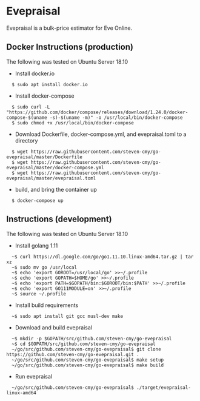 # Evepraisal
Evepraisal is a bulk-price estimator for Eve Online.

## Docker Instructions (production)
The following was tested on Ubuntu Server 18.10
- Install docker.io
```
  $ sudo apt install docker.io
```
- Install docker-compose
```
  $ sudo curl -L "https://github.com/docker/compose/releases/download/1.24.0/docker-compose-$(uname -s)-$(uname -m)" -o /usr/local/bin/docker-compose
  $ sudo chmod +x /usr/local/bin/docker-compose
```
- Download Dockerfile, docker-compose.yml, and evepraisal.toml to a directory
```
  $ wget https://raw.githubusercontent.com/steven-cmy/go-evepraisal/master/Dockerfile
  $ wget https://raw.githubusercontent.com/steven-cmy/go-evepraisal/master/docker-compose.yml
  $ wget https://raw.githubusercontent.com/steven-cmy/go-evepraisal/master/evepraisal.toml
```
- build, and bring the container up
```
  $ docker-compose up
```

## Instructions (development)
The following was tested on Ubuntu Server 18.10
- Install golang 1.11
```
  ~$ curl https://dl.google.com/go/go1.11.10.linux-amd64.tar.gz | tar xz
  ~$ sudo mv go /usr/local
  ~$ echo 'export GOROOT=/usr/local/go' >>~/.profile
  ~$ echo 'export GOPATH=$HOME/go' >>~/.profile
  ~$ echo 'export PATH=$GOPATH/bin:$GOROOT/bin:$PATH' >>~/.profile
  ~$ echo 'export GO111MODULE=on' >>~/.profile
  ~$ source ~/.profile
```
- Install build requirements
```
  ~$ sudo apt install git gcc musl-dev make
```
- Download and build evepraisal
```
  ~$ mkdir -p $GOPATH/src/github.com/steven-cmy/go-evepraisal
  ~$ cd $GOPATH/src/github.com/steven-cmy/go-evepraisal
  ~/go/src/github.com/steven-cmy/go-evepraisal$ git clone https://github.com/steven-cmy/go-evepraisal.git .
  ~/go/src/github.com/steven-cmy/go-evepraisal$ make setup
  ~/go/src/github.com/steven-cmy/go-evepraisal$ make build
```
- Run evepraisal
```
  ~/go/src/github.com/steven-cmy/go-evepraisal$ ./target/evepraisal-linux-amd64
```
